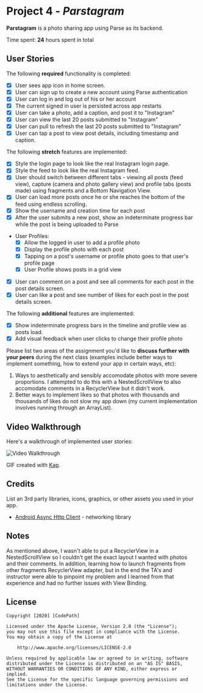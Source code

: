 # Project 4 - *Parstagram*

**Parstagram** is a photo sharing app using Parse as its backend.

Time spent: **24** hours spent in total

## User Stories

The following **required** functionality is completed:

- [x] User sees app icon in home screen.
- [x] User can sign up to create a new account using Parse authentication
- [x] User can log in and log out of his or her account
- [x] The current signed in user is persisted across app restarts
- [x] User can take a photo, add a caption, and post it to "Instagram"
- [x] User can view the last 20 posts submitted to "Instagram"
- [x] User can pull to refresh the last 20 posts submitted to "Instagram"
- [x] User can tap a post to view post details, including timestamp and caption.

The following **stretch** features are implemented:

- [x] Style the login page to look like the real Instagram login page.
- [x] Style the feed to look like the real Instagram feed.
- [x] User should switch between different tabs - viewing all posts (feed view), capture (camera and photo gallery view) and profile tabs (posts made) using fragments and a Bottom Navigation View.
- [x] User can load more posts once he or she reaches the bottom of the feed using endless scrolling.
- [x] Show the username and creation time for each post
- [x] After the user submits a new post, show an indeterminate progress bar while the post is being uploaded to Parse
- User Profiles:
  - [x] Allow the logged in user to add a profile photo
  - [x] Display the profile photo with each post
  - [x] Tapping on a post's username or profile photo goes to that user's profile page
  - [x] User Profile shows posts in a grid view
- [x] User can comment on a post and see all comments for each post in the post details screen.
- [x] User can like a post and see number of likes for each post in the post details screen.

The following **additional** features are implemented:

- [x] Show indeterminate progress bars in the timeline and profile view as posts load.
- [x] Add visual feedback when user clicks to change their profile photo

Please list two areas of the assignment you'd like to **discuss further with your peers** during the next class (examples include better ways to implement something, how to extend your app in certain ways, etc):

1. Ways to aesthetically and sensibly accomodate photos with more severe proportions. I attempted to do this with a NestedScrollView to also accomodate comments in a RecyclerView but it didn't work. 
2. Better ways to implement likes so that photos with thousands and thousands of likes do not slow my app down (my current implementation involves running through an ArrayList).

## Video Walkthrough

Here's a walkthrough of implemented user stories:

<img src='http://i.imgur.com/link/to/your/gif/file.gif' title='Video Walkthrough' width='' alt='Video Walkthrough' />

GIF created with [Kap](http://www.getkap.co).

## Credits

List an 3rd party libraries, icons, graphics, or other assets you used in your app.

- [Android Async Http Client](http://loopj.com/android-async-http/) - networking library


## Notes

As mentioned above, I wasn't able to put a RecyclerView in a NestedScrollView so I couldn't get the exact layout I wanted with photos and their comments. In addition, learning how to launch fragments from other fragments RecyclerView adapter, but in the end the TA's and instructor were able to pinpoint my problem and I learned from that experience and had no further issues with View Binding.

## License

    Copyright [2020] [CodePath]

    Licensed under the Apache License, Version 2.0 (the "License");
    you may not use this file except in compliance with the License.
    You may obtain a copy of the License at

        http://www.apache.org/licenses/LICENSE-2.0

    Unless required by applicable law or agreed to in writing, software
    distributed under the License is distributed on an "AS IS" BASIS,
    WITHOUT WARRANTIES OR CONDITIONS OF ANY KIND, either express or implied.
    See the License for the specific language governing permissions and
    limitations under the License.

